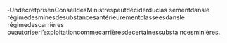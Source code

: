 ‐UndécretprisenConseildesMinistrespeutdéciderduclas sementdansle régimedesminesdesubstancesantérieurementclasséesdansle régimedescarrières ouautoriserl’exploitationcommecarrièresdecertainessubsta ncesminières.